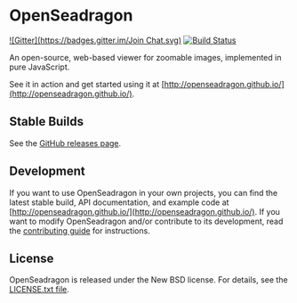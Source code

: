 # OpenSeadragon
[![Gitter](https://badges.gitter.im/Join Chat.svg)](https://gitter.im/openseadragon/openseadragon?utm_source=badge&utm_medium=badge&utm_campaign=pr-badge&utm_content=badge) [![Build Status](https://secure.travis-ci.org/openseadragon/openseadragon.png?branch=master)](http://travis-ci.org/openseadragon/openseadragon)

An open-source, web-based viewer for zoomable images, implemented in pure JavaScript.

See it in action and get started using it at [http://openseadragon.github.io/](http://openseadragon.github.io/).

## Stable Builds

See the [GitHub releases page](https://github.com/openseadragon/openseadragon/releases).

## Development

If you want to use OpenSeadragon in your own projects, you can find the latest stable build, API documentation, and example code at [http://openseadragon.github.io/](http://openseadragon.github.io/). If you want to modify OpenSeadragon and/or contribute to its development, read the [contributing guide](https://github.com/openseadragon/openseadragon/blob/master/CONTRIBUTING.md) for instructions.

## License

OpenSeadragon is released under the New BSD license. For details, see the [LICENSE.txt file](https://github.com/openseadragon/openseadragon/blob/master/LICENSE.txt).
